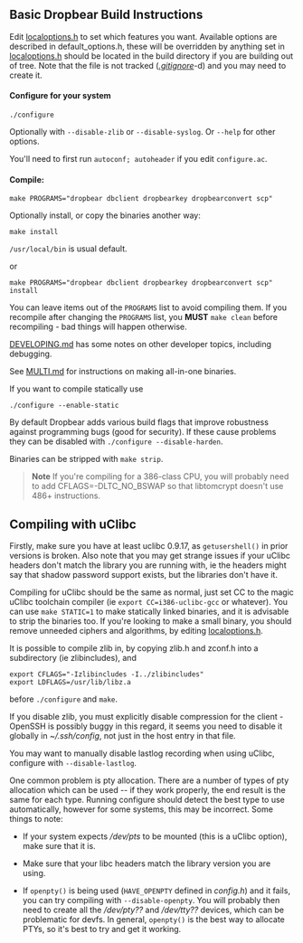 ## Basic Dropbear Build Instructions

Edit [localoptions.h](./localoptions.h) to set which features you want. Available options are described in default_options.h, these will be overridden by anything set in [localoptions.h](./localoptions.h) should be located in the build directory if you are building out of tree.
Note that the file is not tracked ([*.gitignore*](.gitignore)-d) and you may need to create it.

#### Configure for your system
```
./configure
```
Optionally with `--disable-zlib` or `--disable-syslog`.
Or `--help` for other options.

You'll need to first run `autoconf; autoheader` if you edit `configure.ac`.

#### Compile:

```
make PROGRAMS="dropbear dbclient dropbearkey dropbearconvert scp"
```

Optionally install, or copy the binaries another way:

```
make install
```
`/usr/local/bin` is usual default.

or

```
make PROGRAMS="dropbear dbclient dropbearkey dropbearconvert scp" install
```

You can leave items out of the `PROGRAMS` list to avoid compiling them. If you recompile after changing the `PROGRAMS` list, you **MUST** `make clean` before recompiling - bad things will happen otherwise.

[DEVELOPING.md](DEVELOPING.md) has some notes on other developer topics, including debugging.

See [MULTI.md](MULTI.md) for instructions on making all-in-one binaries.

If you want to compile statically use
```
./configure --enable-static
```

By default Dropbear adds various build flags that improve robustness against programming bugs (good for security). If these cause problems they can be disabled with `./configure --disable-harden`.

Binaries can be stripped with `make strip`.

> **Note**
> If you're compiling for a 386-class CPU, you will probably need to add CFLAGS=-DLTC_NO_BSWAP so that libtomcrypt doesn't use 486+ instructions.

## Compiling with uClibc

Firstly, make sure you have at least uclibc 0.9.17, as `getusershell()` in prior versions is broken. Also note that you may get strange issues if your uClibc headers don't match the library you are running with, ie the headers might say that shadow password support exists, but the libraries don't have it.

Compiling for uClibc should be the same as normal, just set CC to the magic uClibc toolchain compiler (ie `export CC=i386-uclibc-gcc` or whatever). You can use `make STATIC=1` to make statically linked binaries, and it is advisable to strip the binaries too. If you're looking to make a small binary, you should remove unneeded ciphers and algorithms, by editing [localoptions.h](./localoptions.h).

It is possible to compile zlib in, by copying zlib.h and zconf.h into a subdirectory (ie zlibincludes), and

```
export CFLAGS="-Izlibincludes -I../zlibincludes"
export LDFLAGS=/usr/lib/libz.a
```
before `./configure` and `make`.

If you disable zlib, you must explicitly disable compression for the client - OpenSSH is possibly buggy in this regard, it seems you need to disable it globally in *~/.ssh/config*, not just in the host entry in that file.

You may want to manually disable lastlog recording when using uClibc, configure with `--disable-lastlog`.

One common problem is pty allocation. There are a number of types of pty allocation which can be used -- if they work properly, the end result is the same for each type. Running configure should detect the best type to use automatically, however for some systems, this may be incorrect. Some
things to note:

* If your system expects */dev/pts* to be mounted (this is a uClibc option), make sure that it is.

* Make sure that your libc headers match the library version you are using.

* If `openpty()` is being used (`HAVE_OPENPTY` defined in *config.h*) and it fails, you can try compiling with `--disable-openpty`. You will probably then need to create all the */dev/pty??* and */dev/tty??* devices, which can be problematic for devfs. In general, `openpty()` is the best way to allocate PTYs, so it's best to try and get it working.

